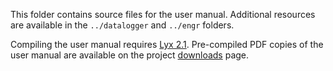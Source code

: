 This folder contains source files for the user manual. Additional resources 
are available in the `../datalogger` and `../engr` folders.

Compiling the user manual requires [Lyx 2.1](https://www.lyx.org). 
Pre-compiled PDF copies of the user manual are available on the project
[downloads](https://bitbucket.org/wsular/sampler-rea-denuder/downloads) page.
